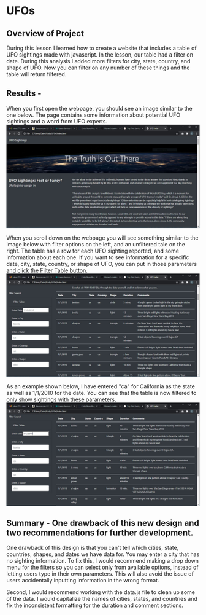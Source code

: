 # UFOs

## Overview of Project
During this lesson I learned how to create a website that includes a table of UFO sightings made with javascript. In the lesson, our table had a filter on date. During this analysis I added more filters for city, state, country, and shape of UFO. Now you can filter on any number of these things and the table will return filtered.

## Results - 

When you first open the webpage, you should see an image similar to the one below. The page contains some information about potential UFO sightings and a word from UFO experts.
![](UFO1.JPG)

When you scroll down on the webpage you will see something similar to the image below with filter options on the left, and an unfiltered tale on the right. The table has a row for each UFO sighting reported, and some information about each one. If you want to see information for a specific date, city, state, country, or shape of UFO, you can put in those parameters and click the Filter Table button.
![](UFO2.JPG)

As an example shown below, I have entered "ca" for California as the state as well as 1/1/2010 for the date. You can see that the table is now filtered to only show sightings with these parameters.
![](UFO3.JPG)

## Summary - One drawback of this new design and two recommendations for further development.

One drawback of this design is that you can't tell which cities, state, countries, shapes, and dates we have data for. You may enter a city that has no sighting information. To fix this, I would recommend making a drop down menu for the filters so you can select only from available options, instead of letting users type in their own parameters. This will also avoid the issue of users accidentally inputting information in the wrong format. 

Second, I would recommend working with the data.js file to clean up some of the data. I would capitalize the names of cities, states, and countries and fix the inconsistent formatting for the duration and comment sections. 

